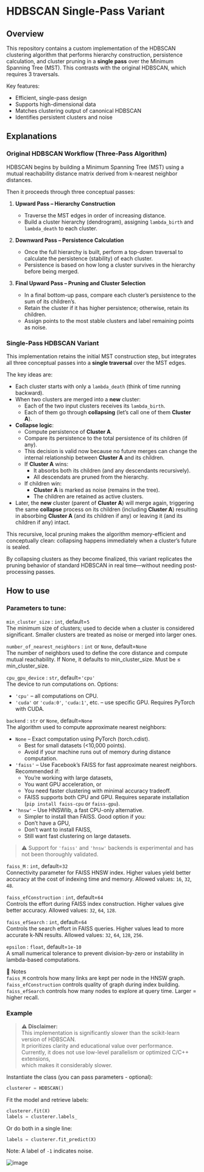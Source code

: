 # HDBSCAN Single-Pass Variant

## Overview

This repository contains a custom implementation of the HDBSCAN clustering algorithm that performs hierarchy construction, persistence calculation, and cluster pruning in a **single pass** over the Minimum Spanning Tree (MST). This contrasts with the original HDBSCAN, which requires 3 traversals.

Key features:
* Efficient, single-pass design
* Supports high-dimensional data
* Matches clustering output of canonical HDBSCAN
* Identifies persistent clusters and noise


## Explanations

### Original HDBSCAN Workflow (Three-Pass Algorithm)
HDBSCAN begins by building a Minimum Spanning Tree (MST) using a mutual reachability distance matrix derived from k-nearest neighbor distances.

Then it proceeds through three conceptual passes:

1. **Upward Pass – Hierarchy Construction**

   * Traverse the MST edges in order of increasing distance.
   * Build a cluster hierarchy (dendrogram), assigning `lambda_birth` and `lambda_death` to each cluster.

2. **Downward Pass – Persistence Calculation**

   * Once the full hierarchy is built, perform a top-down traversal to calculate the persistence (stability) of each cluster.
   * Persistence is based on how long a cluster survives in the hierarchy before being merged.

3. **Final Upward Pass – Pruning and Cluster Selection**

   * In a final bottom-up pass, compare each cluster’s persistence to the sum of its children’s.
   * Retain the cluster if it has higher persistence; otherwise, retain its children.
   * Assign points to the most stable clusters and label remaining points as noise.

### Single-Pass HDBSCAN Variant
This implementation retains the initial MST construction step, but integrates all three conceptual passes into a **single traversal** over the MST edges.

The key ideas are:
   * Each cluster starts with only a `lambda_death` (think of time running backward).
   * When two clusters are merged into a **new** cluster:
       * Each of the two input clusters receives its `lambda_birth`.
       * Each of them go through **collapsing** (let’s call one of them **Cluster A**).
   * **Collapse logic**:
       * Compute persistence of **Cluster A**.
       * Compare its persistence to the total persistence of its children (if any).
       * This decision is valid now because no future merges can change the internal relationship between **Cluster A** and its children.
       * If **Cluster A** wins:
           * It absorbs both its children (and any descendants recursively).
           * All descendats are pruned from the hierarchy.
       * If children win:
           * **Cluster A** is marked as noise (remains in the tree).
           * The children are retained as active clusters.
   * Later, the **new** cluster (parent of **Cluster A**) will merge again, triggering the same **collapse** process on its children (including **Cluster A**) resulting in absorbing **Cluster A** (and its children if any) or leaving it (and its children if any) intact.

This recursive, local pruning makes the algorithm memory-efficient and conceptually clean: collapsing happens immediately when a cluster’s future is sealed.

By collapsing clusters as they become finalized, this variant replicates the pruning behavior of standard HDBSCAN in real time—without needing post-processing passes.


## How to use
### Parameters to tune:
`min_cluster_size` : `int`, default=`5`  
The minimum size of clusters; used to decide when a cluster is considered significant. Smaller clusters are treated as noise or merged into larger ones.

`number_of_nearest_neighbors` : `int` or `None`, default=`None`  
The number of neighbors used to define the core distance and compute mutual reachability. If None, it defaults to min_cluster_size. Must be ≤ min_cluster_size.

`cpu_gpu_device` : `str`, default=`'cpu'`  
The device to run computations on. Options:
  - `'cpu'` – all computations on CPU.
  - `'cuda'` or `'cuda:0'`, `'cuda:1'`, etc. – use specific GPU. Requires PyTorch with CUDA.

`backend` : `str` or `None`, default=`None`  
The algorithm used to compute approximate nearest neighbors:
  - `None` – Exact computation using PyTorch (torch.cdist).
    - Best for small datasets (<10,000 points).
    - Avoid if your machine runs out of memory during distance computation.
  - `'faiss'` – Use Facebook’s FAISS for fast approximate nearest neighbors. Recommended if:
    - You’re working with large datasets,
    - You want GPU acceleration, or
    - You need faster clustering with minimal accuracy tradeoff.
    - FAISS supports both CPU and GPU. Requires separate installation (`pip install faiss-cpu` or `faiss-gpu`).
  - `'hnsw'` – Use HNSWlib, a fast CPU-only alternative.
    - Simpler to install than FAISS. Good option if you:
    - Don’t have a GPU,
    - Don’t want to install FAISS,
    - Still want fast clustering on large datasets.
> ⚠️ Support for `'faiss'` and `'hnsw'` backends is experimental and has not been thoroughly validated.

`faiss_M` : `int`, default=`32`  
Connectivity parameter for FAISS HNSW index. Higher values yield better accuracy at the cost of indexing time and memory. Allowed values: `16`, `32`, `48`.

`faiss_efConstruction` : `int`, default=`64`  
Controls the effort during FAISS index construction. Higher values give better accuracy. Allowed values: `32`, `64`, `128`.

`faiss_efSearch` : `int`, default=`64`  
Controls the search effort in FAISS queries. Higher values lead to more accurate k-NN results. Allowed values: `32`, `64`, `128`, `256`.

`epsilon` : `float`, default=`1e-10`  
A small numerical tolerance to prevent division-by-zero or instability in lambda-based computations.

🧠 Notes  
`faiss_M` controls how many links are kept per node in the HNSW graph.  
`faiss_efConstruction` controls quality of graph during index building.  
`faiss_efSearch` controls how many nodes to explore at query time. Larger = higher recall.  


### Example
> **⚠️ Disclaimer:**  
> This implementation is significantly slower than the scikit-learn version of HDBSCAN.  
> It prioritizes clarity and educational value over performance.  
> Currently, it does not use low-level parallelism or optimized C/C++ extensions,  
> which makes it considerably slower.

Instantiate the class (you can pass parameters - optional):
```python
clusterer = HDBSCAN()
```
Fit the model and retrieve labels:
```python
clusterer.fit(X)  
labels = clusterer.labels_  
```
Or do both in a single line:
```python
labels = clusterer.fit_predict(X)
```
Note: A label of `-1` indicates noise.

![image](https://github.com/user-attachments/assets/f401b8fc-02c1-41d0-8e03-ef76ecf27076)

